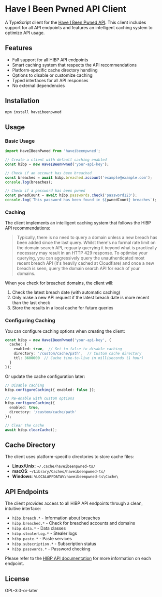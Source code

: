 # Have I Been Pwned API Client

A TypeScript client for the [Have I Been Pwned API](https://haveibeenpwned.com/API/v3). This client includes support for all API endpoints and features an intelligent caching system to optimize API usage.

## Features

- Full support for all HIBP API endpoints
- Smart caching system that respects the API recommendations
- Platform-specific cache directory handling
- Options to disable or customize caching
- Typed interfaces for all API responses
- No external dependencies

## Installation

```bash
npm install haveibeenpwned
```

## Usage

### Basic Usage

```typescript
import HaveIBeenPwned from 'haveibeenpwned';

// Create a client with default caching enabled
const hibp = new HaveIBeenPwned('your-api-key');

// Check if an account has been breached
const breaches = await hibp.breached.account('example@example.com');
console.log(breaches);

// Check if a password has been pwned
const pwnedCount = await hibp.passwords.check('password123');
console.log(`This password has been found in ${pwnedCount} breaches`);
```

### Caching

The client implements an intelligent caching system that follows the HIBP API recommendations:

> Typically, there is no need to query a domain unless a new breach has been added since the last query. Whilst there's no formal rate limit on the domain search API, reguarly querying it beyond what is practically necessary may result in an HTTP 429 response. To optimise your querying, you can aggressively query the unauthenticated most recent breach API (it's heavily cached at Cloudflare) and once a new breach is seen, query the domain search API for each of your domains.

When you check for breached domains, the client will:

1. Check the latest breach date (with automatic caching)
2. Only make a new API request if the latest breach date is more recent than the last check
3. Store the results in a local cache for future queries

### Configuring Caching

You can configure caching options when creating the client:

```typescript
const hibp = new HaveIBeenPwned('your-api-key', {
  cache: {
    enabled: true,  // Set to false to disable caching
    directory: '/custom/cache/path',  // Custom cache directory
    ttl: 3600000  // Cache time-to-live in milliseconds (1 hour)
  }
});
```

Or update the cache configuration later:

```typescript
// Disable caching
hibp.configureCaching({ enabled: false });

// Re-enable with custom options
hibp.configureCaching({
  enabled: true,
  directory: '/custom/cache/path'
});

// Clear the cache
await hibp.clearCache();
```

## Cache Directory

The client uses platform-specific directories to store cache files:

- **Linux/Unix**: `~/.cache/haveibeenpwned-ts/`
- **macOS**: `~/Library/Caches/haveibeenpwned-ts/`
- **Windows**: `%LOCALAPPDATA%\haveibeenpwned-ts\Cache\`

## API Endpoints

The client provides access to all HIBP API endpoints through a clean, intuitive interface:

- `hibp.breach.*` - Information about breaches
- `hibp.breached.*` - Check for breached accounts and domains
- `hibp.data.*` - Data classes
- `hibp.stealerLog.*` - Stealer logs
- `hibp.paste.*` - Paste services
- `hibp.subscription.*` - Subscription status
- `hibp.passwords.*` - Password checking

Please refer to the [HIBP API documentation](https://haveibeenpwned.com/API/v3) for more information on each endpoint.

## License

GPL-3.0-or-later 